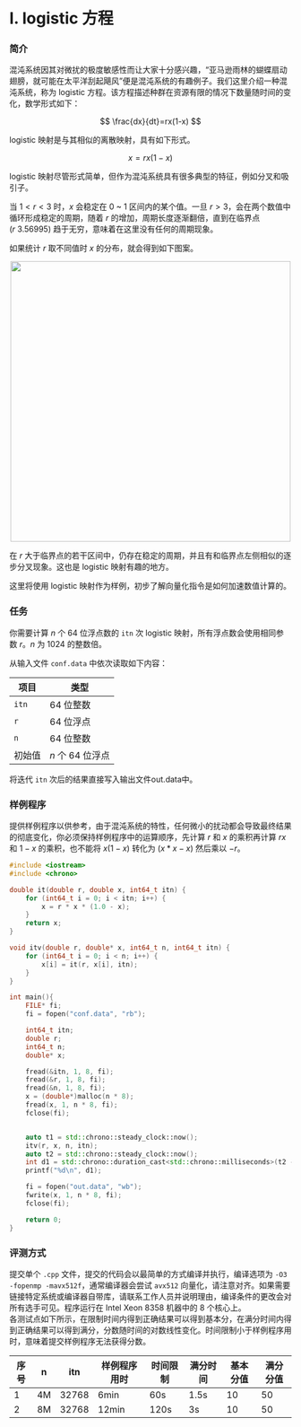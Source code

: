 # I. logistic 方程

### 简介

混沌系统因其对微扰的极度敏感性而让大家十分感兴趣，“亚马逊雨林的蝴蝶扇动翅膀，就可能在太平洋刮起飓风”便是混沌系统的有趣例子。我们这里介绍一种混沌系统，称为 logistic 方程。该方程描述种群在资源有限的情况下数量随时间的变化，数学形式如下：

$$
\frac{dx}{dt}=rx(1-x)
$$

logistic 映射是与其相似的离散映射，具有如下形式。  

$$
x=rx(1-x)
$$

logistic 映射尽管形式简单，但作为混沌系统具有很多典型的特征，例如分叉和吸引子。  

当 $1<r<3$ 时，$x$ 会稳定在 0 ~ 1 区间内的某个值。一旦 $r>3$，会在两个数值中循环形成稳定的周期，随着 $r$ 的增加，周期长度逐渐翻倍，直到在临界点 $(r~3.56995)$ 趋于无穷，意味着在这里没有任何的周期现象。  

如果统计 $r$ 取不同值时 $x$ 的分布，就会得到如下图案。  

<center><img src="https://hpcgame.pku.edu.cn/oss/images/public/problems/1th_logistic.png" width="500px" /></center>

在 $r$ 大于临界点的若干区间中，仍存在稳定的周期，并且有和临界点左侧相似的逐步分叉现象。这也是 logistic 映射有趣的地方。

这里将使用 logistic 映射作为样例，初步了解向量化指令是如何加速数值计算的。

### 任务

你需要计算 $n$ 个 64 位浮点数的 `itn` 次 logistic 映射，所有浮点数会使用相同参数 $r$。$n$ 为 1024 的整数倍。

从输入文件 `conf.data` 中依次读取如下内容：

| 项目 | 类型 |
| --- | --- |
| `itn` | 64 位整数 |
| `r` | 64 位浮点 |
| `n` | 64 位整数 |
| 初始值 | $n$ 个 64 位浮点 |

将迭代 `itn` 次后的结果直接写入输出文件out.data中。  

### 样例程序

提供样例程序以供参考，由于混沌系统的特性，任何微小的扰动都会导致最终结果的彻底变化，你必须保持样例程序中的运算顺序，先计算 $r$ 和 $x$ 的乘积再计算 $rx$ 和 $1-x$ 的乘积，也不能将 $x(1-x)$ 转化为 $(x*x-x)$ 然后乘以 $-r$。

```cpp
#include <iostream>
#include <chrono>

double it(double r, double x, int64_t itn) {
    for (int64_t i = 0; i < itn; i++) {
        x = r * x * (1.0 - x);
    }
    return x;
}

void itv(double r, double* x, int64_t n, int64_t itn) {
    for (int64_t i = 0; i < n; i++) {
        x[i] = it(r, x[i], itn);
    }
}

int main(){
    FILE* fi;
    fi = fopen("conf.data", "rb");

    int64_t itn;
    double r;
    int64_t n;
    double* x;

    fread(&itn, 1, 8, fi);
    fread(&r, 1, 8, fi);
    fread(&n, 1, 8, fi);
    x = (double*)malloc(n * 8);
    fread(x, 1, n * 8, fi);
    fclose(fi);


    auto t1 = std::chrono::steady_clock::now();
    itv(r, x, n, itn);
    auto t2 = std::chrono::steady_clock::now();
    int d1 = std::chrono::duration_cast<std::chrono::milliseconds>(t2 - t1).count();
    printf("%d\n", d1);

    fi = fopen("out.data", "wb");
    fwrite(x, 1, n * 8, fi);
    fclose(fi);

    return 0;
}
```

### 评测方式

提交单个 `.cpp` 文件，提交的代码会以最简单的方式编译并执行，编译选项为 `-O3 -fopenmp -mavx512f`，通常编译器会尝试 `avx512` 向量化，请注意对齐。如果需要链接特定系统或编译器自带库，请联系工作人员并说明理由，编译条件的更改会对所有选手可见。程序运行在 Intel Xeon 8358 机器中的 8 个核心上。  
各测试点如下所示，在限制时间内得到正确结果可以得到基本分，在满分时间内得到正确结果可以得到满分，分数随时间的对数线性变化。时间限制小于样例程序用时，意味着提交样例程序无法获得分数。

|序号|n|itn|样例程序用时|时间限制|满分时间|基本分值|满分分值|
|----|-|---|-----------|--------|--------|-------|-------|
|1|4M|32768|6min|60s|1.5s|10|50|
|2|8M|32768|12min|120s|3s|10|50|
